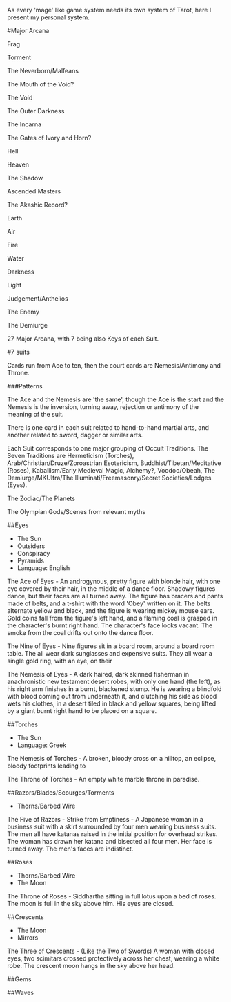 As every 'mage' like game system needs its own system of Tarot, here I present my personal system.

#Major Arcana

Frag

Torment

The Neverborn/Malfeans

The Mouth of the Void?

The Void

The Outer Darkness

The Incarna

The Gates of Ivory and Horn?

Hell

Heaven

The Shadow

Ascended Masters

The Akashic Record?

Earth

Air

Fire

Water

Darkness

Light

Judgement/Anthelios

The Enemy

The Demiurge

27 Major Arcana, with 7 being also Keys of each Suit.

#7 suits

Cards run from Ace to ten, then the court cards are Nemesis/Antimony and Throne.

###Patterns

The Ace and the Nemesis are 'the same', though the Ace is the start and the Nemesis is the inversion, turning away, rejection or antimony of the meaning of the suit.

There is one card in each suit related to hand-to-hand martial arts, and another related to sword, dagger or similar arts.

Each Suit corresponds to one major grouping of Occult Traditions. The Seven Traditions are Hermeticism (Torches), Arab/Christian/Druze/Zoroastrian Esotericism, Buddhist/Tibetan/Meditative (Roses), Kaballism/Early Medieval Magic, Alchemy?, Voodoo/Obeah, The Demiurge/MKUltra/The Illuminati/Freemasonry/Secret Societies/Lodges (Eyes).

The Zodiac/The Planets

The Olympian Gods/Scenes from relevant myths





##Eyes
- The Sun
- Outsiders
- Conspiracy
- Pyramids
- Language: English

The Ace of Eyes - An androgynous, pretty figure with blonde hair, with one eye covered by their hair, in the middle of a dance floor. Shadowy figures dance, but their faces are all turned away. The figure has bracers and pants made of belts, and a t-shirt with the word 'Obey' written on it. The belts alternate yellow and black, and the figure is wearing mickey mouse ears. Gold coins fall from the figure's left hand, and a flaming coal is grasped in the character's burnt right hand. The character's face looks vacant. The smoke from the coal drifts out onto the dance floor.

The Nine of Eyes - Nine figures sit in a board room, around a board room table. The all wear dark sunglasses and expensive suits. They all wear a single gold ring, with an eye, on their 

The Nemesis of Eyes - A dark haired, dark skinned fisherman in anachronistic new testament desert robes, with only one hand (the left), as his right arm finishes in a burnt, blackened stump. He is wearing a blindfold with blood coming out from underneath it, and clutching his side as blood wets his clothes, in a desert tiled in black and yellow squares, being lifted by a giant burnt right hand to be placed on a square.

##Torches
- The Sun
- Language: Greek

The Nemesis of Torches - A broken, bloody cross on a hilltop, an eclipse, bloody footprints leading to 

The Throne of Torches - An empty white marble throne in paradise.

##Razors/Blades/Scourges/Torments
- Thorns/Barbed Wire

The Five of Razors - Strike from Emptiness - A Japanese woman in a business suit with a skirt surrounded by four men wearing business suits. The men all have katanas raised in the initial position for overhead strikes. The woman has drawn her katana and bisected all four men. Her face is turned away. The men's faces are indistinct.

##Roses
- Thorns/Barbed Wire
- The Moon

The Throne of Roses - Siddhartha sitting in full lotus upon a bed of roses. The moon is full in the sky above him. His eyes are closed.

##Crescents
- The Moon
- Mirrors

The Three of Crescents - (Like the Two of Swords) A woman with closed eyes, two scimitars crossed protectively across her chest, wearing a white robe. The crescent moon hangs in the sky above her head.

##Gems

##Waves
